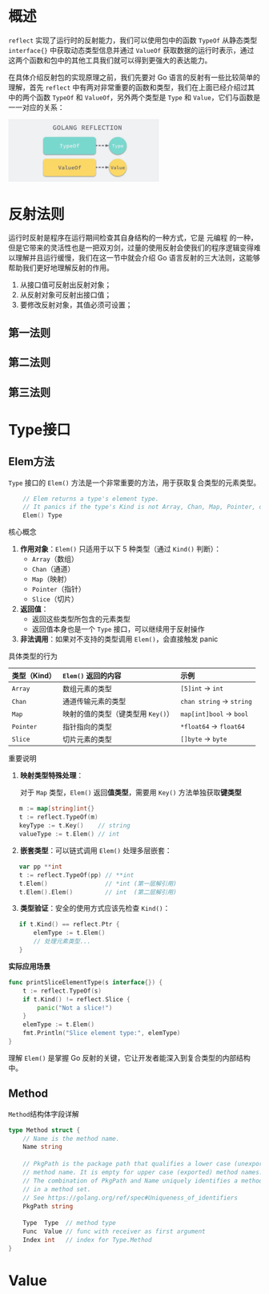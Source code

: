 # 概述

`reflect` 实现了运行时的反射能力，我们可以使用包中的函数 `TypeOf` 从静态类型 `interface{}` 中获取动态类型信息并通过 `ValueOf` 获取数据的运行时表示，通过这两个函数和包中的其他工具我们就可以得到更强大的表达能力。

在具体介绍反射包的实现原理之前，我们先要对 Go 语言的反射有一些比较简单的理解，首先 `reflect` 中有两对非常重要的函数和类型，我们在上面已经介绍过其中的两个函数 `TypeOf` 和 `ValueOf`，另外两个类型是 `Type` 和 `Value`，它们与函数是一一对应的关系：

<img src="image/image-20250902172412115.png" alt="image-20250902172412115" style="zoom:50%;" />



# 反射法则

运行时反射是程序在运行期间检查其自身结构的一种方式，它是 元编程 的一种，但是它带来的灵活性也是一把双刃剑，过量的使用反射会使我们的程序逻辑变得难以理解并且运行缓慢，我们在这一节中就会介绍 Go 语言反射的三大法则，这能够帮助我们更好地理解反射的作用。

1. 从接口值可反射出反射对象；
2. 从反射对象可反射出接口值；
3. 要修改反射对象，其值必须可设置；

## 第一法则





## 第二法则





## 第三法则





# Type接口

## Elem方法

`Type` 接口的 `Elem()` 方法是一个非常重要的方法，用于获取复合类型的元素类型。

```go
	// Elem returns a type's element type.
	// It panics if the type's Kind is not Array, Chan, Map, Pointer, or Slice.
	Elem() Type
```

核心概念

1. **作用对象**：`Elem()` 只适用于以下 5 种类型（通过 `Kind()` 判断）：
   - `Array`（数组）
   - `Chan`（通道）
   - `Map`（映射）
   - `Pointer`（指针）
   - `Slice`（切片）
2. **返回值**：
   - 返回这些类型所包含的元素类型
   - 返回值本身也是一个 `Type` 接口，可以继续用于反射操作
3. **非法调用**：如果对不支持的类型调用 `Elem()`，会直接触发 panic

具体类型的行为

| 类型（Kind） | `Elem()` 返回的内容                | 示例                     |
| :----------- | :--------------------------------- | :----------------------- |
| `Array`      | 数组元素的类型                     | `[5]int` → `int`         |
| `Chan`       | 通道传输元素的类型                 | `chan string` → `string` |
| `Map`        | 映射的值的类型（键类型用 `Key()`） | `map[int]bool` → `bool`  |
| `Pointer`    | 指针指向的类型                     | `*float64` → `float64`   |
| `Slice`      | 切片元素的类型                     | `[]byte` → `byte`        |

重要说明

1. **映射类型特殊处理**：

   对于 `Map` 类型，`Elem()` 返回**值类型**，需要用 `Key()` 方法单独获取**键类型**

```go
   m := map[string]int{}
   t := reflect.TypeOf(m)
   keyType := t.Key()    // string
   valueType := t.Elem() // int
```

2. **嵌套类型**：可以链式调用 `Elem()` 处理多层嵌套：
```go
   var pp **int
   t := reflect.TypeOf(pp) // **int
   t.Elem()                // *int (第一层解引用)
   t.Elem().Elem()         // int  (第二层解引用)
```

3. **类型验证**：安全的使用方式应该先检查 `Kind()`：
   
```go
   if t.Kind() == reflect.Ptr {
       elemType := t.Elem()
       // 处理元素类型...
   }
```

**实际应用场景**

```go
func printSliceElementType(s interface{}) {
    t := reflect.TypeOf(s)
    if t.Kind() != reflect.Slice {
        panic("Not a slice!")
    }
    elemType := t.Elem()
    fmt.Println("Slice element type:", elemType)
}
```

理解 `Elem()` 是掌握 Go 反射的关键，它让开发者能深入到复合类型的内部结构中。

## Method

`Method`结构体字段详解

```go
type Method struct {
	// Name is the method name.
	Name string

	// PkgPath is the package path that qualifies a lower case (unexported)
	// method name. It is empty for upper case (exported) method names.
	// The combination of PkgPath and Name uniquely identifies a method
	// in a method set.
	// See https://golang.org/ref/spec#Uniqueness_of_identifiers
	PkgPath string

	Type  Type  // method type
	Func  Value // func with receiver as first argument
	Index int   // index for Type.Method
}
```



# Value

